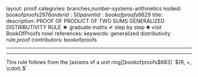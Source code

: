 layout: proof
categories: branches,number-systems-arithmetics
nodeid: bookofproofs$2976
orderid: 50
parentid: bookofproofs$6629
title: 
description: PROOF OF PRODUCT OF TWO SUMS GENERALIZED DISTRIBUTIVITY RULE ★ graduate maths ✔ step by step ✚ visit BookOfProofs now!
references: 
keywords: generalized distributivity rule,proof
contributors: bookofproofs

---


---

This rule follows from the [axioms of a unit ring][bookofproofs$683] `$(R, +, \cdot).$`
